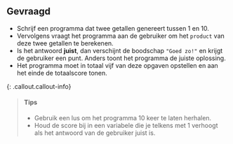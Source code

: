 ## Gevraagd
- Schrijf een programma dat twee getallen genereert tussen 1 en 10. 
- Vervolgens vraagt het programma aan de gebruiker om het `product` van deze twee getallen te berekenen.
- Is het antwoord **juist**, dan verschijnt de boodschap `"Goed zo!"` en krijgt de gebruiker een punt. Anders toont het programma de juiste oplossing.
- Het programma moet in totaal vijf van deze opgaven opstellen en aan het einde de totaalscore tonen.

{: .callout.callout-info}
>#### Tips
>- Gebruik een lus om het programma 10 keer te laten herhalen. 
>- Houd de score bij in een variabele die je telkens met 1 verhoogt als het antwoord van de gebruiker juist is.
